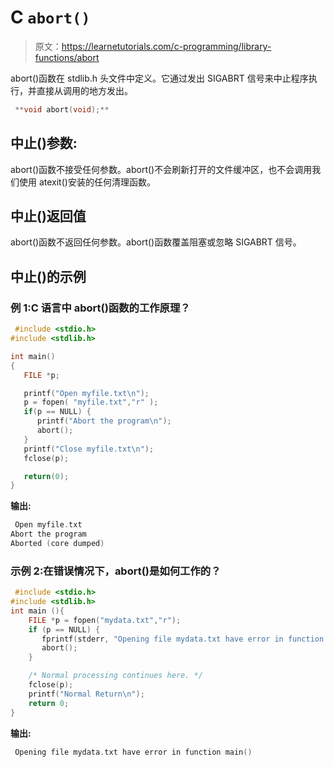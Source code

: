 # C `abort()`

> 原文：<https://learnetutorials.com/c-programming/library-functions/abort>

abort()函数在 stdlib.h 头文件中定义。它通过发出 SIGABRT 信号来中止程序执行，并直接从调用的地方发出。

```c
 **void abort(void);** 

```

## 中止()参数:

abort()函数不接受任何参数。abort()不会刷新打开的文件缓冲区，也不会调用我们使用 atexit()安装的任何清理函数。

## 中止()返回值

abort()函数不返回任何参数。abort()函数覆盖阻塞或忽略 SIGABRT 信号。

## 中止()的示例

### 例 1:C 语言中 abort()函数的工作原理？

```c
 #include <stdio.h>
#include <stdlib.h>

int main()
{
   FILE *p;

   printf("Open myfile.txt\n");
   p = fopen( "myfile.txt","r" );
   if(p == NULL) {
      printf("Abort the program\n");
      abort();
   }
   printf("Close myfile.txt\n");
   fclose(p);

   return(0);
} 

```

**输出:**

```c
 Open myfile.txt                                                    
Abort the program                                                  
Aborted (core dumped) 
```

### 示例 2:在错误情况下，abort()是如何工作的？

```c
 #include <stdio.h>
#include <stdlib.h>
int main (){
    FILE *p = fopen("mydata.txt","r");
    if (p == NULL) {
       fprintf(stderr, "Opening file mydata.txt have error in function main()\n");
       abort();
    }

    /* Normal processing continues here. */
    fclose(p);
    printf("Normal Return\n");
    return 0;
} 

```

**输出:**

```c
 Opening file mydata.txt have error in function main() 
```